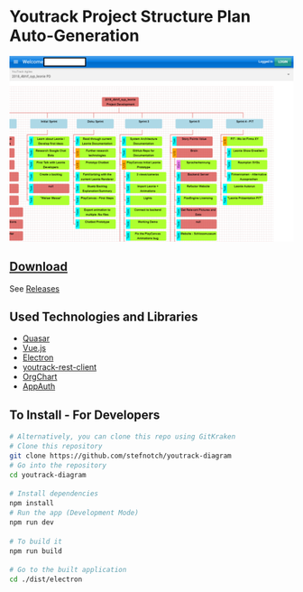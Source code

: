 # Youtrack Project Structure Plan Auto-Generation 
![Screenshot](./Screenshot.png)

## [Download](https://github.com/stefnotch/youtrack-diagram/releases)
See [Releases](https://github.com/stefnotch/youtrack-diagram/releases)

## Used Technologies and Libraries
- [Quasar](https://quasar-framework.org/)
- [Vue.js](https://vuejs.org/)
- [Electron](https://electronjs.org/)
- [youtrack-rest-client](https://github.com/shanehofstetter/youtrack-rest-client)
- [OrgChart](https://github.com/dabeng/OrgChart.js)
- [AppAuth](https://github.com/openid/AppAuth-JS)

## To Install - For Developers

```bash
# Alternatively, you can clone this repo using GitKraken
# Clone this repository
git clone https://github.com/stefnotch/youtrack-diagram
# Go into the repository
cd youtrack-diagram

# Install dependencies
npm install
# Run the app (Development Mode)
npm run dev

# To build it
npm run build

# Go to the built application
cd ./dist/electron
```
